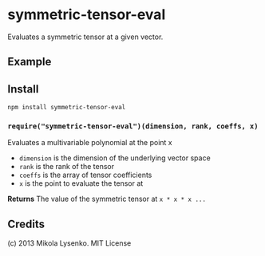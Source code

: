 # symmetric-tensor-eval
Evaluates a symmetric tensor at a given vector.

## Example

## Install

    npm install symmetric-tensor-eval
    
### `require("symmetric-tensor-eval")(dimension, rank, coeffs, x)`
Evaluates a multivariable polynomial at the point x

* `dimension` is the dimension of the underlying vector space
* `rank` is the rank of the tensor
* `coeffs` is the array of tensor coefficients
* `x` is the point to evaluate the tensor at

**Returns** The value of the symmetric tensor at `x * x * x ...`

## Credits
(c) 2013 Mikola Lysenko. MIT License